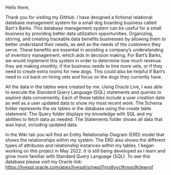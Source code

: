 Hello there,


Thank you for visiting my GitHub. I have designed a fictional relational database management system for a small dog boarding business called Bart's Barks. This database management system can be useful for a small business by providing better data utilization opportunities. 
Organizing, storing, and creating trackable data benefits businesses by allowing them to better understand their needs, as well as the needs of the customers they serve. These benefits are essential in assisting a company’s understanding of inventory management, which aids in decision making. 
For Bart’s Barks, we would implement this system in order to determine how much revenue they are making monthly, if the business needs to hire more vets, or if they need to create extra rooms for new dogs. This could also be helpful if Bart’s need to cut back on hiring vets and focus on the dogs they currently have. 

All the data in the tables were created by me. Using Oracle Live, I was able to execute the Standard Query Language (SQL) statements and queries to explore data conveniently. 
Each of these tables include a user creation date as well as a user updated data to show my most recent work. The Schema folder represents the six tables in the database using the create table statement. The Query folder displays my knowledge with SQL and my abilities to fetch data as needed. The Statements folder shows all data that was input, including updated data. 


In the Wiki tab you will find an Entity Relationship Diagram (ERD) model that shows the relationships within my system. The ERD also shows the different types of attributes and relationship instances within my tables. I began working on this project in May 2022. It is still being developed as I learn and grow more familiar with Standard Query Language (SQL).
To see this database please visit my Oracle link: https://livesql.oracle.com/apex/livesql/s/nwpl7mjx8yvcfkmqo9clewrof
